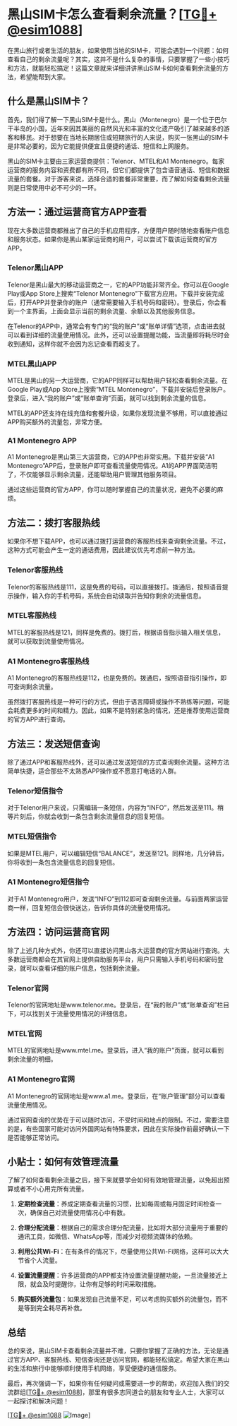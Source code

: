 # 黑山SIM卡怎么查看剩余流量？[[TG💪+ @esim1088](https://t.me/s/esim1088)]

在黑山旅行或者生活的朋友，如果使用当地的SIM卡，可能会遇到一个问题：如何查看自己的剩余流量呢？其实，这并不是什么复杂的事情，只要掌握了一些小技巧和方法，就能轻松搞定！这篇文章就来详细讲讲黑山SIM卡如何查看剩余流量的方法，希望能帮到大家。

## 什么是黑山SIM卡？

首先，我们得了解一下黑山SIM卡是什么。黑山（Montenegro）是一个位于巴尔干半岛的小国，近年来因其美丽的自然风光和丰富的文化遗产吸引了越来越多的游客和移民。对于想要在当地长期居住或短期旅行的人来说，购买一张黑山的SIM卡是非常必要的，因为它能提供便宜且便捷的通话、短信和上网服务。

黑山的SIM卡主要由三家运营商提供：Telenor、MTEL和A1 Montenegro。每家运营商的服务内容和资费都有所不同，但它们都提供了包含语音通话、短信和数据流量的套餐。对于游客来说，选择合适的套餐非常重要，而了解如何查看剩余流量则是日常使用中必不可少的一环。

## 方法一：通过运营商官方APP查看

现在大多数运营商都推出了自己的手机应用程序，方便用户随时随地查看账户信息和服务状态。如果你是黑山某家运营商的用户，可以尝试下载该运营商的官方APP。

### Telenor黑山APP

Telenor是黑山最大的移动运营商之一，它的APP功能非常齐全。你可以在Google Play或App Store上搜索“Telenor Montenegro”下载官方应用。下载并安装完成后，打开APP并登录你的账户（通常需要输入手机号码和密码）。登录后，你会看到一个主界面，上面会显示当前的剩余流量、余额以及其他服务信息。

在Telenor的APP中，通常会有专门的“我的账户”或“账单详情”选项，点击进去就可以看到详细的流量使用情况。此外，还可以设置提醒功能，当流量即将耗尽时会收到通知，这样你就不会因为忘记查看而超支了。

### MTEL黑山APP

MTEL是黑山的另一大运营商，它的APP同样可以帮助用户轻松查看剩余流量。在Google Play或App Store上搜索“MTEL Montenegro”，下载并安装后登录账户。登录后，进入“我的账户”或“账单查询”页面，就可以找到剩余流量的信息。

MTEL的APP还支持在线充值和套餐升级，如果你发现流量不够用，可以直接通过APP购买额外的流量包，非常方便。

### A1 Montenegro APP

A1 Montenegro是黑山第三大运营商，它的APP也非常实用。下载并安装“A1 Montenegro”APP后，登录账户即可查看流量使用情况。A1的APP界面简洁明了，不仅能够显示剩余流量，还能帮助用户管理其他服务项目。

通过这些运营商的官方APP，你可以随时掌握自己的流量状况，避免不必要的麻烦。

## 方法二：拨打客服热线

如果你不想下载APP，也可以通过拨打运营商的客服热线来查询剩余流量。不过，这种方式可能会产生一定的通话费用，因此建议优先考虑前一种方法。

### Telenor客服热线

Telenor的客服热线是111，这是免费的号码，可以直接拨打。拨通后，按照语音提示操作，输入你的手机号码，系统会自动读取并告知你剩余的流量信息。

### MTEL客服热线

MTEL的客服热线是121，同样是免费的。拨打后，根据语音指示输入相关信息，就可以获取到流量使用情况。

### A1 Montenegro客服热线

A1 Montenegro的客服热线是112，也是免费的。拨通后，按照语音指引操作，即可查询剩余流量。

虽然拨打客服热线是一种可行的方式，但由于语言障碍或操作不熟练等问题，可能会耗费更多的时间和精力。因此，如果不是特别紧急的情况，还是推荐使用运营商的官方APP进行查询。

## 方法三：发送短信查询

除了通过APP和客服热线外，还可以通过发送短信的方式查询剩余流量。这种方法简单快捷，适合那些不太熟悉APP操作或不愿意打电话的人群。

### Telenor短信指令

对于Telenor用户来说，只需编辑一条短信，内容为“INFO”，然后发送至111。稍等片刻后，你就会收到一条包含剩余流量信息的回复短信。

### MTEL短信指令

如果是MTEL用户，可以编辑短信“BALANCE”，发送至121。同样地，几分钟后，你将收到一条包含流量信息的回复短信。

### A1 Montenegro短信指令

对于A1 Montenegro用户，发送“INFO”到112即可查询剩余流量。与前面两家运营商一样，回复短信会很快送达，告诉你具体的流量使用情况。

## 方法四：访问运营商官网

除了上述几种方式外，你还可以直接访问黑山各大运营商的官方网站进行查询。大多数运营商都会在其官网上提供自助服务平台，用户只需输入手机号码和密码登录，就可以查看详细的账户信息，包括剩余流量。

### Telenor官网

Telenor的官网地址是www.telenor.me。登录后，在“我的账户”或“账单查询”栏目下，可以找到关于流量使用情况的详细信息。

### MTEL官网

MTEL的官网地址是www.mtel.me。登录后，进入“我的账户”页面，就可以看到剩余流量的明细。

### A1 Montenegro官网

A1 Montenegro的官网地址是www.a1.me。登录后，在“账户管理”部分可以查看流量使用情况。

通过官网查询的优势在于可以随时访问，不受时间和地点的限制。不过，需要注意的是，有些国家可能对访问外国网站有特殊要求，因此在实际操作前最好确认一下是否能够正常访问。

## 小贴士：如何有效管理流量

了解了如何查看剩余流量之后，接下来就要学会如何有效地管理流量，以免超出预算或者不小心用完所有流量。

1. **定期检查流量**：养成定期查看流量的习惯，比如每周或每月固定时间检查一次，确保自己对流量使用情况心中有数。
   
2. **合理分配流量**：根据自己的需求合理分配流量，比如将大部分流量用于重要的通讯工具，如微信、WhatsApp等，而减少对视频流媒体的依赖。

3. **利用公共Wi-Fi**：在有条件的情况下，尽量使用公共Wi-Fi网络，这样可以大大节省个人流量。

4. **设置流量提醒**：许多运营商的APP都支持设置流量提醒功能，一旦流量接近上限，就会及时提醒你，让你有足够的时间采取措施。

5. **购买额外流量包**：如果发现自己流量不足，可以考虑购买额外的流量包，而不是等到完全耗尽再补救。

## 总结

总的来说，黑山SIM卡查看剩余流量并不难，只要你掌握了正确的方法，无论是通过官方APP、客服热线、短信查询还是访问官网，都能轻松搞定。希望大家在黑山的生活和旅行中能够顺利使用手机网络，享受便捷的通信服务。

最后，再次强调一下，如果你有任何疑问或需要进一步的帮助，欢迎加入我们的交流群组[[TG💪+ @esim1088](https://t.me/s/esim1088)]，那里有很多志同道合的朋友和专业人士，大家可以一起探讨和解决问题！

[[TG💪+ @esim1088](https://t.me/s/esim1088) ![Image](https://i.postimg.cc/4NQfJmqS/Snipaste-2025-05-13-00-14-12.png)]